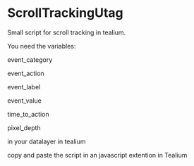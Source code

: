 # ScrollTrackingUtag
Small script for scroll tracking in tealium.

You need the variables:

event_category

event_action

event_label

event_value

time_to_action 

pixel_depth

in your datalayer in tealium

copy and paste the script in an javascript extention in Tealium 
